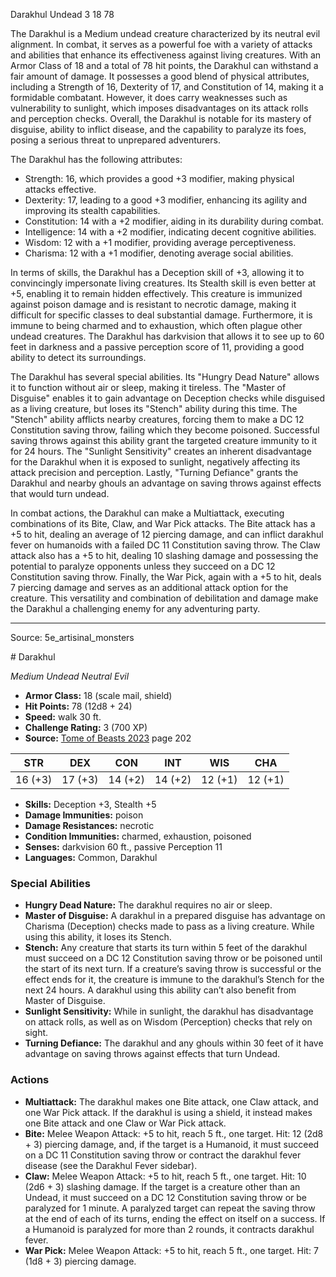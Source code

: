 <MonsterName/>Darakhul</MonsterName>
<CreatureType/>Undead</CreatureType>
<CR/>3</CR>
<AC/>18</AC>
<HP/>78</HP>
<summary>The Darakhul is a Medium undead creature characterized by its neutral evil alignment. In combat, it serves as a powerful foe with a variety of attacks and abilities that enhance its effectiveness against living creatures. With an Armor Class of 18 and a total of 78 hit points, the Darakhul can withstand a fair amount of damage. It possesses a good blend of physical attributes, including a Strength of 16, Dexterity of 17, and Constitution of 14, making it a formidable combatant. However, it does carry weaknesses such as vulnerability to sunlight, which imposes disadvantages on its attack rolls and perception checks. Overall, the Darakhul is notable for its mastery of disguise, ability to inflict disease, and the capability to paralyze its foes, posing a serious threat to unprepared adventurers.</summary>

<detail>

The Darakhul has the following attributes: 
- Strength: 16, which provides a good +3 modifier, making physical attacks effective.
- Dexterity: 17, leading to a good +3 modifier, enhancing its agility and improving its stealth capabilities.
- Constitution: 14 with a +2 modifier, aiding in its durability during combat.
- Intelligence: 14 with a +2 modifier, indicating decent cognitive abilities.
- Wisdom: 12 with a +1 modifier, providing average perceptiveness.
- Charisma: 12 with a +1 modifier, denoting average social abilities.

In terms of skills, the Darakhul has a Deception skill of +3, allowing it to convincingly impersonate living creatures. Its Stealth skill is even better at +5, enabling it to remain hidden effectively. This creature is immunized against poison damage and is resistant to necrotic damage, making it difficult for specific classes to deal substantial damage. Furthermore, it is immune to being charmed and to exhaustion, which often plague other undead creatures. The Darakhul has darkvision that allows it to see up to 60 feet in darkness and a passive perception score of 11, providing a good ability to detect its surroundings.

The Darakhul has several special abilities. Its "Hungry Dead Nature" allows it to function without air or sleep, making it tireless. The "Master of Disguise" enables it to gain advantage on Deception checks while disguised as a living creature, but loses its "Stench" ability during this time. The "Stench" ability afflicts nearby creatures, forcing them to make a DC 12 Constitution saving throw, failing which they become poisoned. Successful saving throws against this ability grant the targeted creature immunity to it for 24 hours. The "Sunlight Sensitivity" creates an inherent disadvantage for the Darakhul when it is exposed to sunlight, negatively affecting its attack precision and perception. Lastly, "Turning Defiance" grants the Darakhul and nearby ghouls an advantage on saving throws against effects that would turn undead.

In combat actions, the Darakhul can make a Multiattack, executing combinations of its Bite, Claw, and War Pick attacks. The Bite attack has a +5 to hit, dealing an average of 12 piercing damage, and can inflict darakhul fever on humanoids with a failed DC 11 Constitution saving throw. The Claw attack also has a +5 to hit, dealing 10 slashing damage and possessing the potential to paralyze opponents unless they succeed on a DC 12 Constitution saving throw. Finally, the War Pick, again with a +5 to hit, deals 7 piercing damage and serves as an additional attack option for the creature. This versatility and combination of debilitation and damage make the Darakhul a challenging enemy for any adventuring party.</detail>



---

Source: 5e_artisinal_monsters

<statblock>
# Darakhul

*Medium* *Undead* *Neutral Evil*

- **Armor Class:** 18 (scale mail, shield)
- **Hit Points:** 78 (12d8 + 24)
- **Speed:** walk 30 ft.
- **Challenge Rating:** 3 (700 XP)
- **Source:** [Tome of Beasts 2023](https://koboldpress.com/kpstore/product/tome-of-beasts-1-2023-edition/) page 202

| STR | DEX | CON | INT | WIS | CHA |
| --- | --- | --- | --- | --- | --- |
| 16 (+3) | 17 (+3) | 14 (+2) | 14 (+2) | 12 (+1) | 12 (+1) |

- **Skills:** Deception +3, Stealth +5
- **Damage Immunities:** poison
- **Damage Resistances:** necrotic
- **Condition Immunities:** charmed, exhaustion, poisoned
- **Senses:** darkvision 60 ft., passive Perception 11
- **Languages:** Common, Darakhul

### Special Abilities

- **Hungry Dead Nature:** The darakhul requires no air or sleep.
- **Master of Disguise:** A darakhul in a prepared disguise has advantage on Charisma (Deception) checks made to pass as a living creature. While using this ability, it loses its Stench.
- **Stench:** Any creature that starts its turn within 5 feet of the darakhul must succeed on a DC 12 Constitution saving throw or be poisoned until the start of its next turn. If a creature’s saving throw is successful or the effect ends for it, the creature is immune to the darakhul’s Stench for the next 24 hours. A darakhul using this ability can’t also benefit from Master of Disguise.
- **Sunlight Sensitivity:** While in sunlight, the darakhul has disadvantage on attack rolls, as well as on Wisdom (Perception) checks that rely on sight.
- **Turning Defiance:** The darakhul and any ghouls within 30 feet of it have advantage on saving throws against effects that turn Undead.

### Actions

- **Multiattack:** The darakhul makes one Bite attack, one Claw attack, and one War Pick attack. If the darakhul is using a shield, it instead makes one Bite attack and one Claw or War Pick attack.
- **Bite:** Melee Weapon Attack: +5 to hit, reach 5 ft., one target. Hit: 12 (2d8 + 3) piercing damage, and, if the target is a Humanoid, it must succeed on a DC 11 Constitution saving throw or contract the darakhul fever disease (see the Darakhul Fever sidebar).
- **Claw:** Melee Weapon Attack: +5 to hit, reach 5 ft., one target. Hit: 10 (2d6 + 3) slashing damage. If the target is a creature other than an Undead, it must succeed on a DC 12 Constitution saving throw or be paralyzed for 1 minute. A paralyzed target can repeat the saving throw at the end of each of its turns, ending the effect on itself on a success. If a Humanoid is paralyzed for more than 2 rounds, it contracts darakhul fever.
- **War Pick:** Melee Weapon Attack: +5 to hit, reach 5 ft., one target. Hit: 7 (1d8 + 3) piercing damage.
</statblock>


